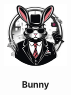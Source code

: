 <div align="center">
<img width="200"   src="./docs/logo.png"/>
</div>

<div align="center">

# Bunny
</div>
